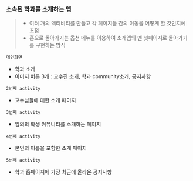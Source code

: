 ### 소속된 학과를 소개하는 앱

> - 여러 개의 액티비티를 만들고 각 페이지들 간의 이동을 어떻게 할 것인지에 초점
> - 홈으로 돌아가기는 옵션 메뉴를 이용하여 소개앱의 맨 첫페이지로 돌아가기를 구현하는 방식

`메인화면`

- 학과 소개
- 이미지 버튼 3개 : 교수진 소개, 학과 community소개, 공지사항

`2번째 activity`

- 교수님들에 대한 소개 페이지

`3번째 activity`

- 임의의 학생 커뮤니티를 소개하는 페이지

`4번째 activity`

- 본인의 이름을 포함한 소개 페이지

`5번째 activity`

- 학과 홈페이지에 가장 최근에 올라온 공지사항
